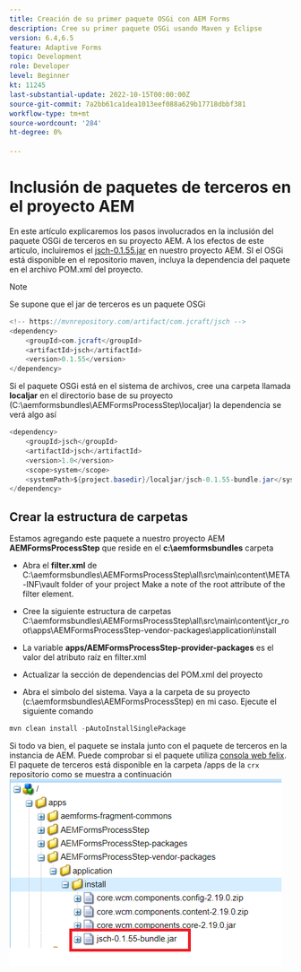 ```yaml
---
title: Creación de su primer paquete OSGi con AEM Forms
description: Cree su primer paquete OSGi usando Maven y Eclipse
version: 6.4,6.5
feature: Adaptive Forms
topic: Development
role: Developer
level: Beginner
kt: 11245
last-substantial-update: 2022-10-15T00:00:00Z
source-git-commit: 7a2bb61ca1dea1013eef088a629b17718dbbf381
workflow-type: tm+mt
source-wordcount: '284'
ht-degree: 0%

---
```


# Inclusión de paquetes de terceros en el proyecto AEM

En este artículo explicaremos los pasos involucrados en la inclusión del paquete OSGi de terceros en su proyecto AEM. A los efectos de este artículo, incluiremos el [jsch-0.1.55.jar](https://repo1.maven.org/maven2/com/jcraft/jsch/0.1.55/jsch-0.1.55.jar) en nuestro proyecto AEM.  SI el OSGi está disponible en el repositorio maven, incluya la dependencia del paquete en el archivo POM.xml del proyecto.

>[!NOTE]
> Se supone que el jar de terceros es un paquete OSGi

```java
<!-- https://mvnrepository.com/artifact/com.jcraft/jsch -->
<dependency>
    <groupId>com.jcraft</groupId>
    <artifactId>jsch</artifactId>
    <version>0.1.55</version>
</dependency>
```

Si el paquete OSGi está en el sistema de archivos, cree una carpeta llamada **localjar** en el directorio base de su proyecto (C:\aemformsbundles\AEMFormsProcessStep\localjar) la dependencia se verá algo así

```java
<dependency>
    <groupId>jsch</groupId>
    <artifactId>jsch</artifactId>
    <version>1.0</version>
    <scope>system</scope>
    <systemPath>${project.basedir}/localjar/jsch-0.1.55-bundle.jar</systemPath>
</dependency>
```

## Crear la estructura de carpetas

Estamos agregando este paquete a nuestro proyecto AEM **AEMFormsProcessStep** que reside en el **c:\aemformsbundles** carpeta

* Abra el **filter.xml** de C:\aemformsbundles\AEMFormsProcessStep\all\src\main\content\META-INF\vault folder of your project Make a note of the root attribute of the filter element.

* Cree la siguiente estructura de carpetas C:\aemformsbundles\AEMFormsProcessStep\all\src\main\content\jcr_root\apps\AEMFormsProcessStep-vendor-packages\application\install
* La variable **apps/AEMFormsProcessStep-provider-packages** es el valor del atributo raíz en filter.xml
* Actualizar la sección de dependencias del POM.xml del proyecto
* Abra el símbolo del sistema. Vaya a la carpeta de su proyecto (c:\aemformsbundles\AEMFormsProcessStep) en mi caso. Ejecute el siguiente comando

```java
mvn clean install -pAutoInstallSinglePackage
```

Si todo va bien, el paquete se instala junto con el paquete de terceros en la instancia de AEM. Puede comprobar si el paquete utiliza [consola web felix](http://localhost:4502/system/console/bundles). El paquete de terceros está disponible en la carpeta /apps de la `crx` repositorio como se muestra a continuación
![terceros](assets/custom-bundle1.png)



